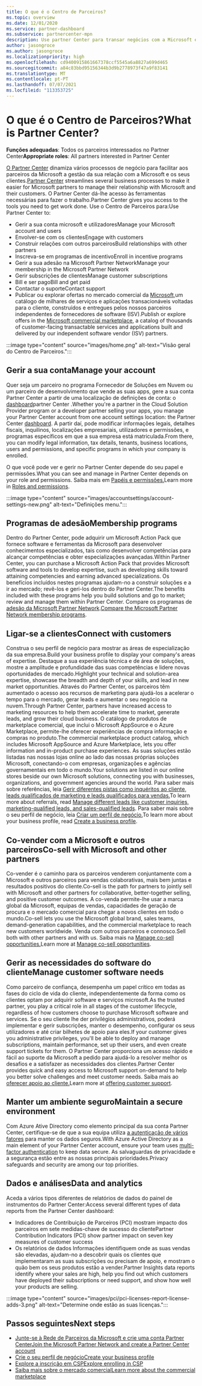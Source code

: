 ```yaml
---
title: O que é o Centro de Parceiros?
ms.topic: overview
ms.date: 12/01/2020
ms.service: partner-dashboard
ms.subservice: partnercenter-mpn
description: Use partner Center para transar negócios com a Microsoft e os seus clientes
author: jasongroce
ms.author: jasongroce
ms.localizationpriority: high
ms.openlocfilehash: cd9400915861667378ccf5545a6a8827a699d465
ms.sourcegitcommit: a84c83bbd95156344b3d9b2778973f47a9f83141
ms.translationtype: MT
ms.contentlocale: pt-PT
ms.lasthandoff: 07/07/2021
ms.locfileid: "113353725"
---
```

# <a name="what-is-partner-center"></a><span data-ttu-id="5e67f-103">O que é o Centro de Parceiros?</span><span class="sxs-lookup"><span data-stu-id="5e67f-103">What is Partner Center?</span></span>

<span data-ttu-id="5e67f-104">**Funções adequadas**: Todos os parceiros interessados no Partner Center</span><span class="sxs-lookup"><span data-stu-id="5e67f-104">**Appropriate roles**: All partners interested in Partner Center</span></span>

<span data-ttu-id="5e67f-105">[O Partner Center](https://partner.microsoft.com/dashboard/home) dinamiza vários processos de negócio para facilitar aos parceiros da Microsoft a gestão da sua relação com a Microsoft e os seus clientes.</span><span class="sxs-lookup"><span data-stu-id="5e67f-105">[Partner Center](https://partner.microsoft.com/dashboard/home) streamlines several business processes to make it easier for Microsoft partners to manage their relationship with Microsoft and their customers.</span></span> <span data-ttu-id="5e67f-106">O Partner Center dá-lhe acesso às ferramentas necessárias para fazer o trabalho.</span><span class="sxs-lookup"><span data-stu-id="5e67f-106">Partner Center gives you access to the tools you need to get work done.</span></span> <span data-ttu-id="5e67f-107">Use o Centro de Parceiros para:</span><span class="sxs-lookup"><span data-stu-id="5e67f-107">Use Partner Center to:</span></span>

- <span data-ttu-id="5e67f-108">Gerir a sua conta microsoft e utilizadores</span><span class="sxs-lookup"><span data-stu-id="5e67f-108">Manage your Microsoft account and users</span></span>
- <span data-ttu-id="5e67f-109">Envolver-se com os clientes</span><span class="sxs-lookup"><span data-stu-id="5e67f-109">Engage with customers</span></span>
- <span data-ttu-id="5e67f-110">Construir relações com outros parceiros</span><span class="sxs-lookup"><span data-stu-id="5e67f-110">Build relationships with other partners</span></span>
- <span data-ttu-id="5e67f-111">Inscreva-se em programas de incentivo</span><span class="sxs-lookup"><span data-stu-id="5e67f-111">Enroll in incentive programs</span></span>
- <span data-ttu-id="5e67f-112">Gerir a sua adesão na Microsoft Partner Network</span><span class="sxs-lookup"><span data-stu-id="5e67f-112">Manage your membership in the Microsoft Partner Network</span></span>
- <span data-ttu-id="5e67f-113">Gerir subscrições de clientes</span><span class="sxs-lookup"><span data-stu-id="5e67f-113">Manage customer subscriptions</span></span>
- <span data-ttu-id="5e67f-114">Bill e ser pago</span><span class="sxs-lookup"><span data-stu-id="5e67f-114">Bill and get paid</span></span>
- <span data-ttu-id="5e67f-115">Contactar o suporte</span><span class="sxs-lookup"><span data-stu-id="5e67f-115">Contact support</span></span>
- <span data-ttu-id="5e67f-116">Publicar ou explorar ofertas no mercado comercial da [Microsoft,](/azure/marketplace)um catálogo de milhares de serviços e aplicações transacionáveis voltadas para o cliente, construídos e entregues pelos nossos parceiros independentes de fornecedores de software (ISV).</span><span class="sxs-lookup"><span data-stu-id="5e67f-116">Publish or explore offers in the [Microsoft commercial marketplace](/azure/marketplace), a catalog of thousands of customer-facing transactable services and applications built and delivered by our independent software vendor (ISV) partners.</span></span>

:::image type="content" source="images/home.png" alt-text="Visão geral do Centro de Parceiros.":::

## <a name="manage-your-account"></a><span data-ttu-id="5e67f-118">Gerir a sua conta</span><span class="sxs-lookup"><span data-stu-id="5e67f-118">Manage your account</span></span>

<span data-ttu-id="5e67f-119">Quer seja um parceiro no programa Fornecedor de Soluções em Nuvem ou um parceiro de desenvolvimento que vende as suas apps, gere a sua conta Partner Center a partir de uma localização de definições de conta: o [dashboard](https://partner.microsoft.com/dashboard/home)partner Center .</span><span class="sxs-lookup"><span data-stu-id="5e67f-119">Whether you're a partner in the Cloud Solution Provider program or a developer partner selling your apps, you manage your Partner Center account from one account settings location: the Partner Center [dashboard](https://partner.microsoft.com/dashboard/home).</span></span> <span data-ttu-id="5e67f-120">A partir daí, pode modificar informações legais, detalhes fiscais, inquilinos, localizações empresariais, utilizadores e permissões, e programas específicos em que a sua empresa está matriculada.</span><span class="sxs-lookup"><span data-stu-id="5e67f-120">From there, you can modify legal information, tax details, tenants, business locations, users and permissions, and specific programs in which your company is enrolled.</span></span>

<span data-ttu-id="5e67f-121">O que você pode ver e gerir no Partner Center depende do seu papel e permissões.</span><span class="sxs-lookup"><span data-stu-id="5e67f-121">What you can see and manage in Partner Center depends on your role and permissions.</span></span> <span data-ttu-id="5e67f-122">Saiba mais em [Papéis e permissões.](permissions-overview.md)</span><span class="sxs-lookup"><span data-stu-id="5e67f-122">Learn more in [Roles and permissions](permissions-overview.md).</span></span>

:::image type="content" source="images/accountsettings/account-settings-new.png" alt-text="Definições menu.":::

## <a name="membership-programs"></a><span data-ttu-id="5e67f-124">Programas de adesão</span><span class="sxs-lookup"><span data-stu-id="5e67f-124">Membership programs</span></span>

<span data-ttu-id="5e67f-125">Dentro do Partner Center, pode adquirir um Microsoft Action Pack que fornece software e ferramentas da Microsoft para desenvolver conhecimentos especializados, tais como desenvolver competências para alcançar competências e obter especializações avançadas.</span><span class="sxs-lookup"><span data-stu-id="5e67f-125">Within Partner Center, you can purchase a Microsoft Action Pack that provides Microsoft software and tools to develop expertise, such as developing skills toward attaining competencies and earning advanced specializations.</span></span> <span data-ttu-id="5e67f-126">Os benefícios incluídos nestes programas ajudam-no a construir soluções e a ir ao mercado; revê-los e geri-los dentro do Partner Center.</span><span class="sxs-lookup"><span data-stu-id="5e67f-126">The benefits included with these programs help you build solutions and go to market; review and manage them within Partner Center.</span></span> <span data-ttu-id="5e67f-127">Compare os programas de [adesão da Microsoft Partner Network](https://partner.microsoft.com/membership/compare-offers).</span><span class="sxs-lookup"><span data-stu-id="5e67f-127">[Compare the Microsoft Partner Network membership programs](https://partner.microsoft.com/membership/compare-offers).</span></span>

## <a name="connect-with-customers"></a><span data-ttu-id="5e67f-128">Ligar-se a clientes</span><span class="sxs-lookup"><span data-stu-id="5e67f-128">Connect with customers</span></span>

<span data-ttu-id="5e67f-129">Construa o seu perfil de negócio para mostrar as áreas de especialização da sua empresa.</span><span class="sxs-lookup"><span data-stu-id="5e67f-129">Build your business profile to display your company's areas of expertise.</span></span> <span data-ttu-id="5e67f-130">Destaque a sua experiência técnica e de área de soluções, mostre a amplitude e profundidade das suas competências e lidere novas oportunidades de mercado.</span><span class="sxs-lookup"><span data-stu-id="5e67f-130">Highlight your technical and solution-area expertise, showcase the breadth and depth of your skills, and lead in new market opportunities.</span></span> <span data-ttu-id="5e67f-131">Através do Partner Center, os parceiros têm aumentado o acesso aos recursos de marketing para ajudá-los a acelerar o tempo para o mercado, gerar leads e aumentar o seu negócio na nuvem.</span><span class="sxs-lookup"><span data-stu-id="5e67f-131">Through Partner Center, partners have increased access to marketing resources to help them accelerate time to market, generate leads, and grow their cloud business.</span></span> <span data-ttu-id="5e67f-132">O catálogo de produtos de marketplace comercial, que inclui o Microsoft AppSource e o Azure Marketplace, permite-lhe oferecer experiências de compra informação e compras no produto.</span><span class="sxs-lookup"><span data-stu-id="5e67f-132">The commercial marketplace product catalog, which includes Microsoft AppSource and Azure Marketplace, lets you offer information and in-product purchase experiences.</span></span> <span data-ttu-id="5e67f-133">As suas soluções estão listadas nas nossas lojas online ao lado das nossas próprias soluções Microsoft, conectando-o com empresas, organizações e agências governamentais em todo o mundo.</span><span class="sxs-lookup"><span data-stu-id="5e67f-133">Your solutions are listed in our online stores beside our own Microsoft solutions, connecting you with businesses, organizations, and government agencies around the world.</span></span> <span data-ttu-id="5e67f-134">Para saber mais sobre referências, leia [Gerir diferentes pistas como inquéritos ao cliente, leads qualificados de marketing e leads qualificados para vendas.](manage-leads.md)</span><span class="sxs-lookup"><span data-stu-id="5e67f-134">To learn more about referrals, read [Manage different leads like customer inquiries, marketing-qualified leads, and sales-qualified leads](manage-leads.md).</span></span> <span data-ttu-id="5e67f-135">Para saber mais sobre o seu perfil de negócio, leia [Criar um perfil de negócio.](create-a-marketing-profile.md)</span><span class="sxs-lookup"><span data-stu-id="5e67f-135">To learn more about your business profile, read [Create a business profile](create-a-marketing-profile.md).</span></span>

## <a name="co-sell-with-microsoft-and-other-partners"></a><span data-ttu-id="5e67f-136">Co-vender com a Microsoft e outros parceiros</span><span class="sxs-lookup"><span data-stu-id="5e67f-136">Co-sell with Microsoft and other partners</span></span>

<span data-ttu-id="5e67f-137">Co-vender é o caminho para os parceiros venderem conjuntamente com a Microsoft e outros parceiros para vendas colaborativas, mais bem juntas e resultados positivos do cliente.</span><span class="sxs-lookup"><span data-stu-id="5e67f-137">Co-sell is the path for partners to jointly sell with Microsoft and other partners for collaborative, better-together selling, and positive customer outcomes.</span></span> <span data-ttu-id="5e67f-138">A co-venda permite-lhe usar a marca global da Microsoft, equipas de vendas, capacidades de geração de procura e o mercado comercial para chegar a novos clientes em todo o mundo.</span><span class="sxs-lookup"><span data-stu-id="5e67f-138">Co-sell lets you use the Microsoft global brand, sales teams, demand-generation capabilities, and the commercial marketplace to reach new customers worldwide.</span></span> <span data-ttu-id="5e67f-139">Venda com outros parceiros e connosco.</span><span class="sxs-lookup"><span data-stu-id="5e67f-139">Sell both with other partners and with us.</span></span> <span data-ttu-id="5e67f-140">Saiba mais na [Manage co-sell opportunities.](manage-co-sell-opportunities.md)</span><span class="sxs-lookup"><span data-stu-id="5e67f-140">Learn more at [Manage co-sell opportunities](manage-co-sell-opportunities.md).</span></span>

## <a name="manage-customer-software-needs"></a><span data-ttu-id="5e67f-141">Gerir as necessidades do software do cliente</span><span class="sxs-lookup"><span data-stu-id="5e67f-141">Manage customer software needs</span></span>

<span data-ttu-id="5e67f-142">Como parceiro de confiança, desempenha um papel crítico em todas as fases do ciclo de vida do cliente, independentemente da forma como os clientes optam por adquirir software e serviços microsoft.</span><span class="sxs-lookup"><span data-stu-id="5e67f-142">As the trusted partner, you play a critical role in all stages of the customer lifecycle, regardless of how customers choose to purchase Microsoft software and services.</span></span> <span data-ttu-id="5e67f-143">Se o seu cliente lhe der privilégios administrativos, poderá implementar e gerir subscrições, manter o desempenho, configurar os seus utilizadores e até criar bilhetes de apoio para eles.</span><span class="sxs-lookup"><span data-stu-id="5e67f-143">If your customer gives you administrative privileges, you'll be able to deploy and manage subscriptions, maintain performance, set up their users, and even create support tickets for them.</span></span> <span data-ttu-id="5e67f-144">O Partner Center proporciona um acesso rápido e fácil ao suporte da Microsoft a pedido para ajudá-lo a resolver melhor os desafios e a satisfazer as necessidades dos clientes.</span><span class="sxs-lookup"><span data-stu-id="5e67f-144">Partner Center provides quick and easy access to Microsoft support on-demand to help you better solve challenges and meet customer needs.</span></span> <span data-ttu-id="5e67f-145">Saiba mais ao [oferecer apoio ao cliente.](customer-support.md)</span><span class="sxs-lookup"><span data-stu-id="5e67f-145">Learn more at [offering customer support](customer-support.md).</span></span>

## <a name="maintain-a-secure-environment"></a><span data-ttu-id="5e67f-146">Manter um ambiente seguro</span><span class="sxs-lookup"><span data-stu-id="5e67f-146">Maintain a secure environment</span></span>

<span data-ttu-id="5e67f-147">Com Azure Ative Directory como elemento principal da sua conta Partner Center, certifique-se de que a sua equipa utiliza [a autenticação de vários fatores](partner-security-requirements-mandating-mfa.md) para manter os dados seguros.</span><span class="sxs-lookup"><span data-stu-id="5e67f-147">With Azure Active Directory as a main element of your Partner Center account, ensure your team uses [multi-factor authentication](partner-security-requirements-mandating-mfa.md) to keep data secure.</span></span> <span data-ttu-id="5e67f-148">As salvaguardas de privacidade e a segurança estão entre as nossas principais prioridades.</span><span class="sxs-lookup"><span data-stu-id="5e67f-148">Privacy safeguards and security are among our top priorities.</span></span>

## <a name="data-and-analytics"></a><span data-ttu-id="5e67f-149">Dados e análises</span><span class="sxs-lookup"><span data-stu-id="5e67f-149">Data and analytics</span></span>

<span data-ttu-id="5e67f-150">Aceda a vários tipos diferentes de relatórios de dados do painel de instrumentos do Partner Center:</span><span class="sxs-lookup"><span data-stu-id="5e67f-150">Access several different types of data reports from the Partner Center dashboard:</span></span>

- <span data-ttu-id="5e67f-151">Indicadores de Contribuição de Parceiros (PCI) mostram impacto dos parceiros em sete medidas-chave de sucesso do cliente</span><span class="sxs-lookup"><span data-stu-id="5e67f-151">Partner Contribution Indicators (PCI) show partner impact on seven key measures of customer success</span></span>
- <span data-ttu-id="5e67f-152">Os relatórios de dados Informações identifiquem onde as suas vendas são elevadas, ajudam-no a descobrir quais os clientes que implementaram as suas subscrições ou precisam de apoio, e mostram o quão bem os seus produtos estão a vender.</span><span class="sxs-lookup"><span data-stu-id="5e67f-152">Partner Insights data reports identify where your sales are high, help you find out which customers have deployed their subscriptions or need support, and show how well your products are selling.</span></span>

:::image type="content" source="images/pci/pci-licenses-report-license-adds-3.png" alt-text="Determine onde estão as suas licenças.":::

## <a name="next-steps"></a><span data-ttu-id="5e67f-154">Passos seguintes</span><span class="sxs-lookup"><span data-stu-id="5e67f-154">Next steps</span></span>

- [<span data-ttu-id="5e67f-155">Junte-se à Rede de Parceiros da Microsoft e crie uma conta Partner Center</span><span class="sxs-lookup"><span data-stu-id="5e67f-155">Join the Microsoft Partner Network and create a Partner Center account</span></span>](mpn-create-a-partner-center-account.md)
- [<span data-ttu-id="5e67f-156">Crie o seu perfil de negócio</span><span class="sxs-lookup"><span data-stu-id="5e67f-156">Create your business profile</span></span>](create-a-marketing-profile.md)
- [<span data-ttu-id="5e67f-157">Explore a inscrição em CSP</span><span class="sxs-lookup"><span data-stu-id="5e67f-157">Explore enrolling in CSP</span></span>](csp-overview.md)
- [<span data-ttu-id="5e67f-158">Saiba mais sobre o mercado comercial</span><span class="sxs-lookup"><span data-stu-id="5e67f-158">Learn more about the commercial marketplace</span></span>](csp-commercial-marketplace-overview.md)
